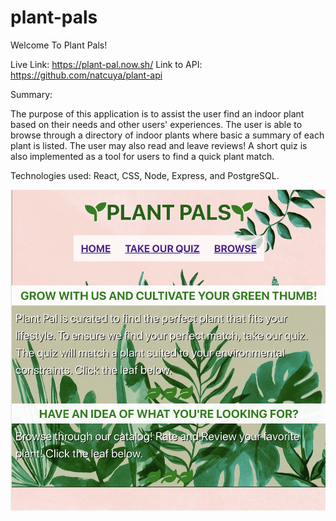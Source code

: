 # plant-pals
Welcome To Plant Pals!

Live Link: https://plant-pal.now.sh/
Link to API: https://github.com/natcuya/plant-api

Summary: 

The purpose of this application is to assist the user find an indoor plant based on their needs and other users' experiences. 
The user is able to browse through a directory of indoor plants where basic a summary of each plant is listed. The user may also read and leave reviews!
A short quiz is also implemented as a tool for users to find a quick plant match. 

Technologies used: React, CSS, Node, Express, and PostgreSQL.

![Alt text](plant.png)

